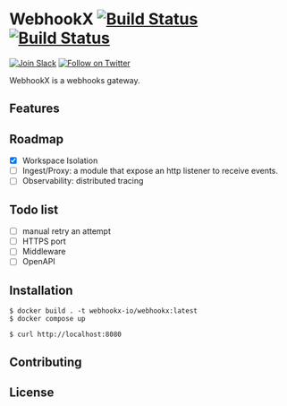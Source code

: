 # WebhookX [![Build Status](https://github.com/webhookx-io/webhookx/actions/workflows/test.yml/badge.svg)](https://github.com/webhookx-io/webhookx/actions/workflows/test.yml) [![Build Status](https://github.com/webhookx-io/webhookx/actions/workflows/lint.yml/badge.svg)](https://github.com/webhookx-io/webhookx/actions/workflows/lint.yml)

[![Join Slack](https://img.shields.io/badge/Slack-4285F4?logo=slack&logoColor=white)](https://join.slack.com/t/webhookx/shared_invite/zt-2o4b6hv45-mWm6_WUcQP9qEf1nOxhrrg)
[![Follow on Twitter](https://img.shields.io/badge/twitter-1DA1F2?logo=twitter&logoColor=white)](https://twitter.com/webhookx)

WebhookX is a webhooks gateway.

## Features

## Roadmap

- [x] Workspace Isolation
- [ ] Ingest/Proxy: a module that expose an http listener to receive events.
- [ ] Observability: distributed tracing

## Todo list

- [ ] manual retry an attempt
- [ ] HTTPS port
- [ ] Middleware
- [ ] OpenAPI

## Installation

```shell
$ docker build . -t webhookx-io/webhookx:latest
$ docker compose up
```

```shell
$ curl http://localhost:8080
```

## Contributing

## License
